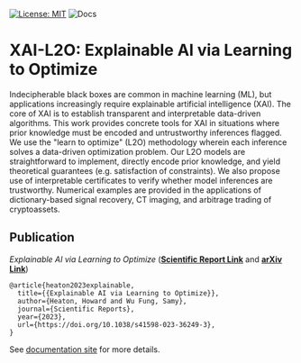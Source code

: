 [![License: MIT](https://img.shields.io/badge/License-MIT-yellow.svg)](https://opensource.org/licenses/MIT)
![Docs](https://github.com/TypalAcademy/xai-l2o/actions/workflows/ci.yml/badge.svg)

# XAI-L2O: Explainable AI via Learning to Optimize

Indecipherable black boxes are common in machine learning (ML), but applications increasingly require explainable artificial intelligence (XAI). The core of XAI is to establish transparent and interpretable data-driven algorithms. This work provides concrete tools for XAI in situations where prior knowledge must be encoded and untrustworthy inferences flagged. We use the "learn to optimize" (L2O) methodology wherein each inference solves a data-driven optimization problem. Our L2O models are straightforward to implement, directly encode prior knowledge, and yield theoretical guarantees (e.g. satisfaction of constraints). We also propose use of interpretable certificates to verify whether model inferences are trustworthy. Numerical examples are provided in the applications of dictionary-based signal recovery, CT imaging, and arbitrage trading of cryptoassets.

## Publication

_Explainable AI via Learning to Optimize_ (**[Scientific Report Link](https://rdcu.be/de3wF)** and **[arXiv Link](https://arxiv.org/abs/2204.14174)**)

    @article{heaton2023explainable,
      title={{Explainable AI via Learning to Optimize}},
      author={Heaton, Howard and Wu Fung, Samy},
      journal={Scientific Reports},
      year={2023},
      url={https://doi.org/10.1038/s41598-023-36249-3},
    }

See [documentation site](https://xai-l2o.research.typal.academy) for more details.

